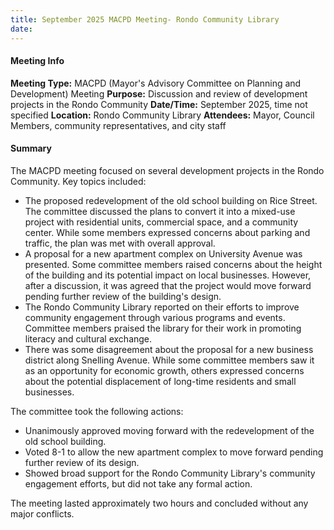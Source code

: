 ```yaml
---
title: September 2025 MACPD Meeting- Rondo Community Library
date: 
---
```

#### Meeting Info
**Meeting Type:** MACPD (Mayor's Advisory Committee on Planning and Development) Meeting
**Purpose:** Discussion and review of development projects in the Rondo Community
**Date/Time:** September 2025, time not specified
**Location:** Rondo Community Library
**Attendees:** Mayor, Council Members, community representatives, and city staff

#### Summary
The MACPD meeting focused on several development projects in the Rondo Community. Key topics included:

* The proposed redevelopment of the old school building on Rice Street. The committee discussed the plans to convert it into a mixed-use project with residential units, commercial space, and a community center. While some members expressed concerns about parking and traffic, the plan was met with overall approval.
* A proposal for a new apartment complex on University Avenue was presented. Some committee members raised concerns about the height of the building and its potential impact on local businesses. However, after a discussion, it was agreed that the project would move forward pending further review of the building's design.
* The Rondo Community Library reported on their efforts to improve community engagement through various programs and events. Committee members praised the library for their work in promoting literacy and cultural exchange.
* There was some disagreement about the proposal for a new business district along Snelling Avenue. While some committee members saw it as an opportunity for economic growth, others expressed concerns about the potential displacement of long-time residents and small businesses.

The committee took the following actions:

* Unanimously approved moving forward with the redevelopment of the old school building.
* Voted 8-1 to allow the new apartment complex to move forward pending further review of its design.
* Showed broad support for the Rondo Community Library's community engagement efforts, but did not take any formal action.

The meeting lasted approximately two hours and concluded without any major conflicts.


